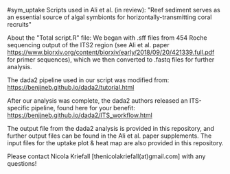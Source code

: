 #sym_uptake
Scripts used in Ali et al. (in review): "Reef sediment serves as an essential source of algal symbionts for horizontally-transmitting coral recruits"

About the "Total script.R" file:
We began with .sff files from 454 Roche sequencing output of the ITS2 region (see Ali et al. paper https://www.biorxiv.org/content/biorxiv/early/2018/09/20/421339.full.pdf for primer sequences), which we then converted to .fastq files for further analysis.

The dada2 pipeline used in our script was modified from:
https://benjjneb.github.io/dada2/tutorial.html

After our analysis was complete, the dada2 authors released an ITS-specific pipeline, found here for your benefit:
https://benjjneb.github.io/dada2/ITS_workflow.html

The output file from the dada2 analysis is provided in this repository, and further output files can be found in the Ali et al. paper supplements. The input files for the uptake plot & heat map are also provided in this repository. 

Please contact Nicola Kriefall [thenicolakriefall(at)gmail.com] with any questions!
